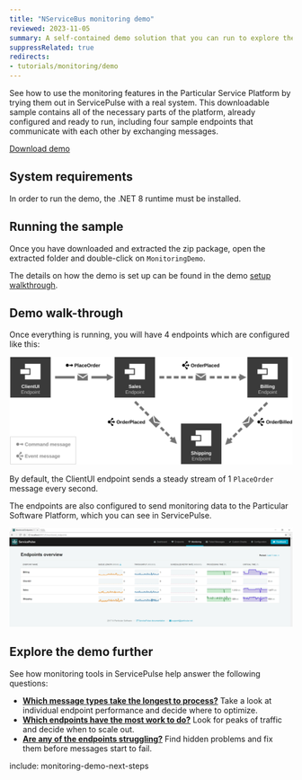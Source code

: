 ```yaml
---
title: "NServiceBus monitoring demo"
reviewed: 2023-11-05
summary: A self-contained demo solution that you can run to explore the monitoring features of the Particular Service Platform.
suppressRelated: true
redirects:
- tutorials/monitoring/demo
---
```


See how to use the monitoring features in the Particular Service Platform by trying them out in ServicePulse with a real system. This downloadable sample contains all of the necessary parts of the platform, already configured and ready to run, including four sample endpoints that communicate with each other by exchanging messages.

<div class="text-center inline-download hidden-xs"><a id='download-demo' href='https://s3.amazonaws.com/particular.downloads/MonitoringDemo/Particular.MonitoringDemo.zip' class="btn btn-primary btn-lg"><span class="glyphicon glyphicon-download-alt" aria-hidden="true"></span> Download demo</a>
</div>


## System requirements

In order to run the demo, the .NET 8 runtime must be installed.

## Running the sample

Once you have downloaded and extracted the zip package, open the extracted folder and double-click on `MonitoringDemo`.

The details on how the demo is set up can be found in the demo [setup walkthrough](walkthrough-setup.md).

## Demo walk-through

Once everything is running, you will have 4 endpoints which are configured like this:

![Solution Diagram](diagram.svg "width=680")

By default, the ClientUI endpoint sends a steady stream of 1 `PlaceOrder` message every second.

The endpoints are also configured to send monitoring data to the Particular Software Platform, which you can see in ServicePulse.

![Service Pulse monitoring tab showing sample endpoints](servicepulse-monitoring-tab-sample-low-throughput.png "width=500")

## Explore the demo further

See how monitoring tools in ServicePulse help answer the following questions:

- **[Which message types take the longest to process?](walkthrough-1.md)** Take a look at individual endpoint performance and decide where to optimize.
- **[Which endpoints have the most work to do?](walkthrough-2.md)** Look for peaks of traffic and decide when to scale out. 
- **[Are any of the endpoints struggling?](walkthrough-3.md)** Find hidden problems and fix them before messages start to fail.

include: monitoring-demo-next-steps
